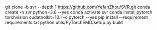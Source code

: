 git clone -b svr --depth 1 https://github.com/YefanZhou/SVR.git
conda create -n svr python=3.6 --yes
conda activate svr
conda install  pytorch torchvision cudatoolkit=10.1 -c pytorch --yes
pip install --requirement  requirements.txt
python utils/PyTorchEMD/setup.py build